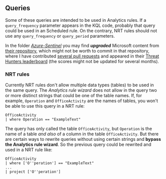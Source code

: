 ## Queries

Some of these queries are intended to be used in Analytics rules. If a ```query_frequency``` parameter appears in the KQL code, probably that query could be used in an Scheduled rule. On the contrary, NRT rules should not use any ```query_frequency``` or ```query_period``` parameters.

In the folder *[Azure-Sentinel](https://github.com/ep3p/Sentinel_KQL/tree/main/Queries/Azure-Sentinel)* you may find ***upgraded*** Microsoft content from [their repository](https://github.com/Azure/Azure-Sentinel/tree/master/Detections), which might not be worth to commit in that repository, where I have contributed [several pull requests](https://github.com/Azure/Azure-Sentinel/pulls?q=is%3Apr+author%3Aep3p) and appeared in their [Threat Hunters leaderboard](https://github.com/Azure/Azure-Sentinel/blob/master/Tools/stats/stats.md) (the scores might not be updated for several months).

### NRT rules

Currently NRT rules don't allow multiple data types (tables) to be used in the same query. The *Analytics rule wizard* does not allow in the query two or more distinct strings that could be one of the table names. If, for example, ```Operation``` and ```OfficeActivity``` are the names of tables, you won't be able to use this query in a NRT rule:
```
OfficeActivity
| where Operation == "ExampleText"
```
The query has only called the table ```OfficeActivity```, but ```Operation``` is the name of a table *and also* of a column in the table ```OfficeActivity```. But there are certain ways to rewrite queries without using certain strings and **bypass the Analytics rule wizard**. So the previous query could be rewrited and used in a NRT rule like:
```
OfficeActivity
| where ['O''peration'] == "ExampleText"
...
| project ['O''peration']
```
